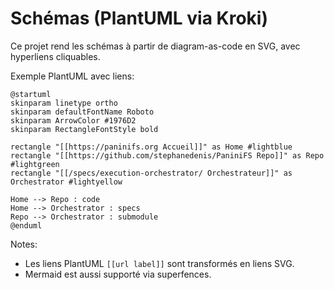 # Schémas (PlantUML via Kroki)

Ce projet rend les schémas à partir de diagram-as-code en SVG, avec hyperliens cliquables.

Exemple PlantUML avec liens:

```plantuml
@startuml
skinparam linetype ortho
skinparam defaultFontName Roboto
skinparam ArrowColor #1976D2
skinparam RectangleFontStyle bold

rectangle "[[https://paninifs.org Accueil]]" as Home #lightblue
rectangle "[[https://github.com/stephanedenis/PaniniFS Repo]]" as Repo #lightgreen
rectangle "[[/specs/execution-orchestrator/ Orchestrateur]]" as Orchestrator #lightyellow

Home --> Repo : code
Home --> Orchestrator : specs
Repo --> Orchestrator : submodule
@enduml
```

Notes:
- Les liens PlantUML `[[url label]]` sont transformés en liens SVG.
- Mermaid est aussi supporté via superfences.
